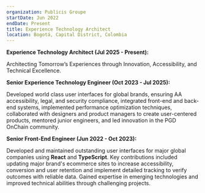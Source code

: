 ```yaml
---
organization: Publicis Groupe
startDate: Jun 2022
endDate: Present
title: Experience Technology Architect
location: Bogotá, Capital District, Colombia
---
```


**Experience Technology Architect (Jul 2025 - Present):**

Architecting Tomorrow’s Experiences through Innovation, Accessibility, and Technical Excellence.

**Senior Experience Technology Engineer (Oct 2023 - Jul 2025):**

Developed world class user interfaces for global brands, ensuring AA accessibility, legal, and security compliance, integrated front-end and back-end systems, implemented performance optimization techniques, collaborated with designers and product managers to create user-centered products, mentored junior engineers, and led innovation in the PGD OnChain community.

**Senior Front-End Engineer (Jun 2022 - Oct 2023):**

Developed and maintained outstanding user interfaces for major global companies using **React** and **TypeScript**. Key contributions included updating major brand's ecommerce sites to increase accessibility, conversion and user retention and implement detailed tracking to verify outcomes with reliable data. Gained expertise in emerging technologies and improved technical abilities through challenging projects.
